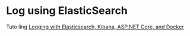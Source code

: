 # Log using ElasticSearch

Tuto ling [Logging with Elasticsearch, Kibana, ASP.NET Core, and Docker](https://tohidhaghighi.medium.com/logging-with-elasticsearch-kibana-asp-net-core-and-docker-ca70bde6b56a)
